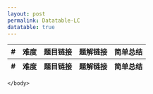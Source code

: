 ```yaml
---
layout: post
permalink: Datatable-LC
datatable: true
---
```

<html lang="zh">
    <head>
        <meta charset="utf-8" />
        <title>DataTables简单用例</title>
        <!--样式-->
        <link rel="stylesheet" type="text/css" href="/assets/css/jquery.dataTables.css">
        <!-- jQuery -->
        <script type="text/javascript" charset="utf8" src="/assets/js/jquery.min.js"></script>
        <!-- DataTables -->
        <script type="text/javascript" charset="utf8" src="/assets/js/jquery.dataTables.js"></script>
        <script type="text/javascript">
            $(document).ready(function() {
                var payload = [["1", "E", "Two Sum", "Two Sum", "HashMap"],["146", "M", "LRU Cache", "LRU Cache", "1. Hashmap + Double Linkedlist 2. LinkedHashMap"]];
                $('#lc').DataTable({
                    data: payload,
                    columnDefs: [
                        {
                            targets:-2, // for links
                            targets:-3,
                            render: function ( data, type, row, meta ) {
                                console.log("data: " + data);
                                console.log("type: " + type);
                                if(type != null){
                                    return '<a href='+data+'>'+data+'</a>';
                                } else {
                                    return "";
                                }
                            }
                        }
                    ]      
                });
                // $('#lc').DataTable();
            });
        </script>
    </head>
    <body>
        <table id="lc" class="display" cellspacing="0" width="100%">
            <thead>
                <tr>
                    <th>#</th>
                    <th>难度</th>
                    <th class="linkLC">题目链接</th>
                    <th class="linkLC">题解链接</th>
                    <th>简单总结</th>
                </tr>
            </thead>
            <tfoot>
                <tr>
                    <th>#</th>
                    <th>难度</th>
                    <th class="linkLC">题目链接</th>
                    <th class="linkLC">题解链接</th>
                    <th>简单总结</th>
                </tr>
            </tfoot>
        </table>

    </body>

</html>
